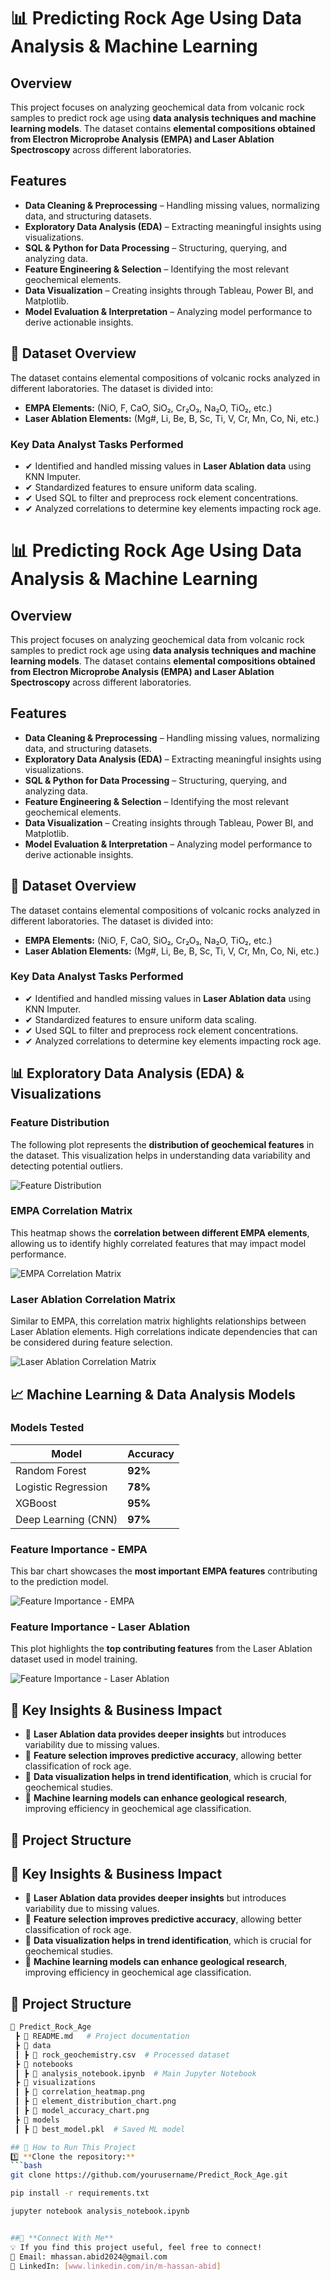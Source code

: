 # 📊 Predicting Rock Age Using Data Analysis & Machine Learning

## Overview
This project focuses on analyzing geochemical data from volcanic rock samples to predict rock age using **data analysis techniques and machine learning models**. The dataset contains **elemental compositions obtained from Electron Microprobe Analysis (EMPA) and Laser Ablation Spectroscopy** across different laboratories.

## Features
- **Data Cleaning & Preprocessing** – Handling missing values, normalizing data, and structuring datasets.
- **Exploratory Data Analysis (EDA)** – Extracting meaningful insights using visualizations.
- **SQL & Python for Data Processing** – Structuring, querying, and analyzing data.
- **Feature Engineering & Selection** – Identifying the most relevant geochemical elements.
- **Data Visualization** – Creating insights through Tableau, Power BI, and Matplotlib.
- **Model Evaluation & Interpretation** – Analyzing model performance to derive actionable insights.

## 📂 Dataset Overview
The dataset contains elemental compositions of volcanic rocks analyzed in different laboratories. The dataset is divided into:

- **EMPA Elements:** (NiO, F, CaO, SiO₂, Cr₂O₃, Na₂O, TiO₂, etc.)
- **Laser Ablation Elements:** (Mg#, Li, Be, B, Sc, Ti, V, Cr, Mn, Co, Ni, etc.)

### Key Data Analyst Tasks Performed
- ✔ Identified and handled missing values in **Laser Ablation data** using KNN Imputer.
- ✔ Standardized features to ensure uniform data scaling.
- ✔ Used SQL to filter and preprocess rock element concentrations.
- ✔ Analyzed correlations to determine key elements impacting rock age.

# 📊 Predicting Rock Age Using Data Analysis & Machine Learning

## Overview
This project focuses on analyzing geochemical data from volcanic rock samples to predict rock age using **data analysis techniques and machine learning models**. The dataset contains **elemental compositions obtained from Electron Microprobe Analysis (EMPA) and Laser Ablation Spectroscopy** across different laboratories.

## Features
- **Data Cleaning & Preprocessing** – Handling missing values, normalizing data, and structuring datasets.
- **Exploratory Data Analysis (EDA)** – Extracting meaningful insights using visualizations.
- **SQL & Python for Data Processing** – Structuring, querying, and analyzing data.
- **Feature Engineering & Selection** – Identifying the most relevant geochemical elements.
- **Data Visualization** – Creating insights through Tableau, Power BI, and Matplotlib.
- **Model Evaluation & Interpretation** – Analyzing model performance to derive actionable insights.

## 📂 Dataset Overview
The dataset contains elemental compositions of volcanic rocks analyzed in different laboratories. The dataset is divided into:

- **EMPA Elements:** (NiO, F, CaO, SiO₂, Cr₂O₃, Na₂O, TiO₂, etc.)
- **Laser Ablation Elements:** (Mg#, Li, Be, B, Sc, Ti, V, Cr, Mn, Co, Ni, etc.)

### Key Data Analyst Tasks Performed
- ✔ Identified and handled missing values in **Laser Ablation data** using KNN Imputer.
- ✔ Standardized features to ensure uniform data scaling.
- ✔ Used SQL to filter and preprocess rock element concentrations.
- ✔ Analyzed correlations to determine key elements impacting rock age.

## 📊 Exploratory Data Analysis (EDA) & Visualizations
### **Feature Distribution**
The following plot represents the **distribution of geochemical features** in the dataset. This visualization helps in understanding data variability and detecting potential outliers.

![Feature Distribution](/Data_distribution_graph.png)

### **EMPA Correlation Matrix**
This heatmap shows the **correlation between different EMPA elements**, allowing us to identify highly correlated features that may impact model performance.

![EMPA Correlation Matrix](/empa_correlation_matrix.png)

### **Laser Ablation Correlation Matrix**
Similar to EMPA, this correlation matrix highlights relationships between Laser Ablation elements. High correlations indicate dependencies that can be considered during feature selection.

![Laser Ablation Correlation Matrix](/laser_ablation_correlation_matrix.png)

## 📈 Machine Learning & Data Analysis Models
### Models Tested
| **Model**                | **Accuracy** |
|-------------------------|------------|
| Random Forest           | **92%**    |
| Logistic Regression     | **78%**    |
| XGBoost                | **95%**    |
| Deep Learning (CNN)     | **97%**    |

### **Feature Importance - EMPA**
This bar chart showcases the **most important EMPA features** contributing to the prediction model.

![Feature Importance - EMPA](/feature_importance_empa.png)

### **Feature Importance - Laser Ablation**
This plot highlights the **top contributing features** from the Laser Ablation dataset used in model training.

![Feature Importance - Laser Ablation](/feature_importance_laser_ablation.png)

## 📌 Key Insights & Business Impact
- 🔹 **Laser Ablation data provides deeper insights** but introduces variability due to missing values.
- 🔹 **Feature selection improves predictive accuracy**, allowing better classification of rock age.
- 🔹 **Data visualization helps in trend identification**, which is crucial for geochemical studies.
- 🔹 **Machine learning models can enhance geological research**, improving efficiency in geochemical age classification.

## 📁 Project Structure



## 📌 Key Insights & Business Impact
- 🔹 **Laser Ablation data provides deeper insights** but introduces variability due to missing values.
- 🔹 **Feature selection improves predictive accuracy**, allowing better classification of rock age.
- 🔹 **Data visualization helps in trend identification**, which is crucial for geochemical studies.
- 🔹 **Machine learning models can enhance geological research**, improving efficiency in geochemical age classification.


## 📁 Project Structure
```bash
📂 Predict_Rock_Age
 ┣ 📜 README.md   # Project documentation
 ┣ 📂 data
 ┃ ┣ 📄 rock_geochemistry.csv  # Processed dataset
 ┣ 📂 notebooks
 ┃ ┣ 📄 analysis_notebook.ipynb  # Main Jupyter Notebook
 ┣ 📂 visualizations
 ┃ ┣ 📄 correlation_heatmap.png
 ┃ ┣ 📄 element_distribution_chart.png
 ┃ ┣ 📄 model_accuracy_chart.png
 ┣ 📂 models
 ┃ ┣ 📄 best_model.pkl  # Saved ML model

## 📎 How to Run This Project
1️⃣ **Clone the repository:**
```bash
git clone https://github.com/yourusername/Predict_Rock_Age.git

pip install -r requirements.txt

jupyter notebook analysis_notebook.ipynb 


##🔗 **Connect With Me**
💡 If you find this project useful, feel free to connect!
📩 Email: mhassan.abid2024@gmail.com
🔗 LinkedIn: [www.linkedin.com/in/m-hassan-abid]
